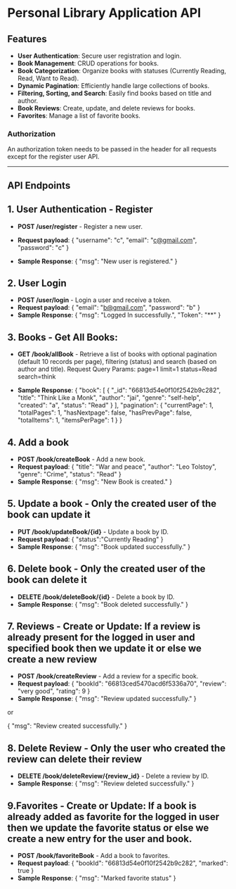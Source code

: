 # Personal Library Application API

## Features

- **User Authentication**: Secure user registration and login.
- **Book Management**: CRUD operations for books.
- **Book Categorization**: Organize books with statuses (Currently Reading, Read, Want to Read).
- **Dynamic Pagination**: Efficiently handle large collections of books.
- **Filtering, Sorting, and Search**: Easily find books based on title and author.
- **Book Reviews**: Create, update, and delete reviews for books.
- **Favorites**: Manage a list of favorite books.

### Authorization
An authorization token needs to be passed in the header for all requests except for the register user API.

---

## API Endpoints

## 1. User Authentication - Register
- **POST /user/register** - Register a new user.
- **Request payload**:
{
  "username": "c",
  "email": "c@gmail.com",
  "password": "c"
}

- **Sample Response**:
{
  "msg": "New user is registered."
}

## 2. User Login
- **POST /user/login** - Login a user and receive a token.
- **Request payload**:
{
  "email": "b@gmail.com",
  "password": "b"
}
- **Sample Response**:
{
  "msg": "Logged In successfully.",
  "Token": "**"
}

## 3. Books - Get All Books:
- **GET /book/allBook** - Retrieve a list of books with optional pagination (default 10 records per page), filtering (status) and search (based on author and title).
Request Query Params:
page=1
limit=1
status=Read
search=think

- **Sample Response**:
{
  "book": [
    {
      "_id": "66813d54e0f10f2542b9c282",
      "title": "Think Like a Monk",
      "author": "jai",
      "genre": "self-help",
      "created": "a",
      "status": "Read"
    }
  ],
  "pagination": {
    "currentPage": 1,
    "totalPages": 1,
    "hasNextpage": false,
    "hasPrevPage": false,
    "totalItems": 1,
    "itemsPerPage": 1
  }
}

## 4. Add a book
- **POST /book/createBook** - Add a new book.
- **Request payload**:
{
  "title": "War and peace",
  "author": "Leo Tolstoy",
  "genre": "Crime",
  "status": "Read"
}
- **Sample Response**:
{
  "msg": "New Book is created."
}

## 5. Update a book - Only the created user of the book can update it
- **PUT /book/updateBook/{id}** - Update a book by ID.
- **Request payload**:
{
  "status":"Currently Reading"
}
- **Sample Response**:
{
  "msg": "Book updated successfully."
}

## 6. Delete book - Only the created user of the book can delete it
- **DELETE /book/deleteBook/{id}** - Delete a book by ID.
- **Sample Response**:
{
  "msg": "Book deleted successfully."
}

## 7. Reviews - Create or Update: If a review is already present for the logged in user and specified book then we update it or else we create a new review
- **POST /book/createReview** - Add a review for a specific book.
- **Request payload**:
{
  "bookId": "66813ced5470acd6f5336a70",
  "review": "very good",
  "rating": 9
}
- **Sample Response**:
{
  "msg": "Review updated successfully."
}

or

{
  "msg": "Review created successfully."
}

## 8. Delete Review - Only the user who created the review can delete their review
- **DELETE /book/deleteReview/{review_id}** - Delete a review by ID.
- **Sample Response**:
{
  "msg": "Review deleted successfully."
}

## 9.Favorites - Create or Update:  If a book is already added as favorite for the logged in user then we update the favorite status or else we create a new entry for the user and book.
- **POST /book/favoriteBook** - Add a book to favorites.
- **Request payload**:
{
  "bookId": "66813d54e0f10f2542b9c282",
  "marked": true
}
- **Sample Response**:
{
  "msg": "Marked favorite status"
}
